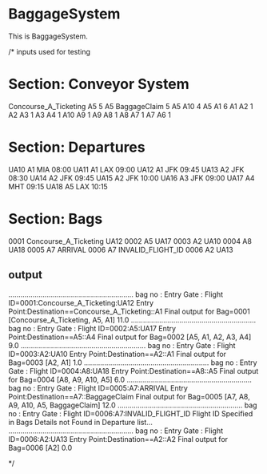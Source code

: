 # BaggageSystem

This is BaggageSystem.

/*
inputs used for testing

# Section: Conveyor System
Concourse_A_Ticketing A5 5
A5 BaggageClaim 5
A5 A10 4
A5 A1 6
A1 A2 1
A2 A3 1
A3 A4 1
A10 A9 1
A9 A8 1
A8 A7 1
A7 A6 1
# Section: Departures
UA10 A1 MIA 08:00
UA11 A1 LAX 09:00
UA12 A1 JFK 09:45
UA13 A2 JFK 08:30
UA14 A2 JFK 09:45
UA15 A2 JFK 10:00
UA16 A3 JFK 09:00
UA17 A4 MHT 09:15
UA18 A5 LAX 10:15
# Section: Bags
0001 Concourse_A_Ticketing UA12
0002 A5 UA17
0003 A2 UA10
0004 A8 UA18
0005 A7 ARRIVAL
0006 A7 INVALID_FLIGHT_ID
0006 A2 UA13


output
----------------------------------------------------
..............................................................
bag no : Entry Gate : Flight ID=0001:Concourse_A_Ticketing:UA12
Entry Point:Destination==Concourse_A_Ticketing::A1
Final output for Bag=0001 [Concourse_A_Ticketing, A5, A1] 11.0
..............................................................
bag no : Entry Gate : Flight ID=0002:A5:UA17
Entry Point:Destination==A5::A4
Final output for Bag=0002 [A5, A1, A2, A3, A4] 9.0
..............................................................
bag no : Entry Gate : Flight ID=0003:A2:UA10
Entry Point:Destination==A2::A1
Final output for Bag=0003 [A2, A1] 1.0
..............................................................
bag no : Entry Gate : Flight ID=0004:A8:UA18
Entry Point:Destination==A8::A5
Final output for Bag=0004 [A8, A9, A10, A5] 6.0
..............................................................
bag no : Entry Gate : Flight ID=0005:A7:ARRIVAL
Entry Point:Destination==A7::BaggageClaim
Final output for Bag=0005 [A7, A8, A9, A10, A5, BaggageClaim] 12.0
..............................................................
bag no : Entry Gate : Flight ID=0006:A7:INVALID_FLIGHT_ID
Flight ID Specified in Bags Details not Found in Departure list...
..............................................................
bag no : Entry Gate : Flight ID=0006:A2:UA13
Entry Point:Destination==A2::A2
Final output for Bag=0006 [A2] 0.0

*/

